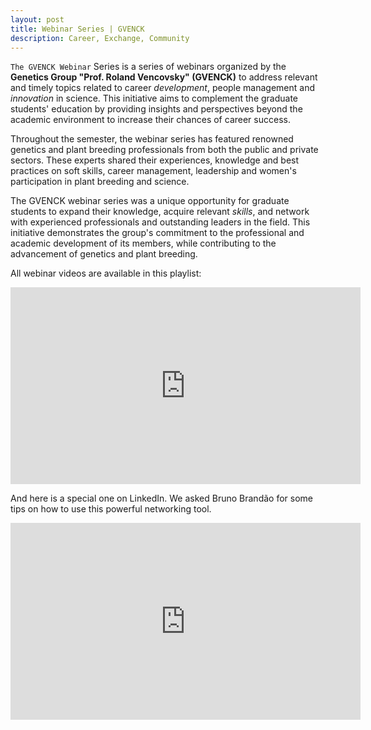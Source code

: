 ```yaml
---
layout: post
title: Webinar Series | GVENCK
description: Career, Exchange, Community
---
```


`The GVENCK Webinar` Series is a series of webinars organized by the **Genetics Group "Prof. Roland Vencovsky" (GVENCK)** to address relevant and timely topics related to career _development_, people management and _innovation_ in science. This initiative aims to complement the graduate students' education by providing insights and perspectives beyond the academic environment to increase their chances of career success.

Throughout the semester, the webinar series has featured renowned genetics and plant breeding professionals from both the public and private sectors. These experts shared their experiences, knowledge and best practices on soft skills, career management, leadership and women's participation in plant breeding and science.

The GVENCK webinar series was a unique opportunity for graduate students to expand their knowledge, acquire relevant _skills_, and network with experienced professionals and outstanding leaders in the field. This initiative demonstrates the group's commitment to the professional and academic development of its members, while contributing to the advancement of genetics and plant breeding.

All webinar videos are available in this playlist:

<iframe width="560" height="315" src="https://www.youtube.com/embed/videoseries?list=PLQgoXUJx1_7leGU4TIrJD094fssUH5WcV" title="YouTube video player" frameborder="0" allow="accelerometer; autoplay; clipboard-write; encrypted-media; gyroscope; picture-in-picture; web-share" allowfullscreen></iframe>

And here is a special one on LinkedIn. We asked Bruno Brandão for some tips on how to use this powerful networking tool.

<iframe width="560" height="315" src="https://www.youtube.com/embed/7X4l1KfQwGQ" title="YouTube video player" frameborder="0" allow="accelerometer; autoplay; clipboard-write; encrypted-media; gyroscope; picture-in-picture; web-share" allowfullscreen></iframe>
